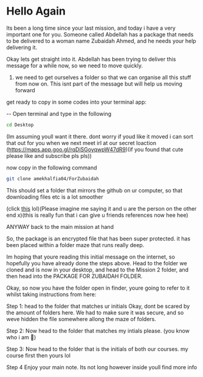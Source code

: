 # Hello Again

Its been a long time since your last mission, and today i have a very important one for you. Someone called Abdellah has a package that needs to be delivered to a woman name Zubaidah Ahmed, and he needs your help delivering it.

Okay lets get straight into it. Abdellah has been trying to deliver this message for a while now, so we need to move quickly.

1. we need to get ourselves a folder so that we can organise all this stuff from now on. This isnt part of the message but will help us moving forward

get ready to copy in some codes into your terminal app:

-- Open terminal and type in the following

```bash
cd Desktop
```

(Im assuming youll want it there. dont worry if youd like it moved i can sort that out for you when we next meet irl at our secret loaction (https://maps.app.goo.gl/rqDiSGoyqwpW47dR9)(if you found that cute please like and subscribe pls pls))

now copy in the following command

```bash
git clone amekhalfia04/ForZubaidah
```

This should set a folder that mirrors the github on ur computer, so that downloading files etc is a lot smoother

(click [this](https://youtu.be/-aaFi9QrS_Y?si=mneXkHDJiXtu3alg&t=74) lol)(Please imagine me saying it and u are the person on the other end x)(this is really fun that i can give u friends references now hee hee)

ANYWAY
back to the main mission at hand

So, the package is an encrypted file that has been super protected. it has been placed within a folder maze that runs really deep.

Im hoping that youre reading this initial message on the internet, so hopefully you have already done the steps above. Head to the folder we cloned and is now in your desktop, and head to the Mission 2 folder, and then head into the PACKAGE FOR ZUBAIDAH FOLDER.

Okay, so now you have the folder open in finder, youre going to refer to it whilst taking instructions from here:

Step 1: head to the folder that matches ur initials
Okay, dont be scared by the amount of folders here. We had to make sure it was secure, and so weve hidden the file somewhere allong the maze of folders.

Step 2: Now head to the folder that matches my intials please. (you know who i am 🫣)

Step 3: Now head to the folder that is the initials of both our courses. my course first then yours lol

Step 4 Enjoy your main note. Its not long however inside youll find more info
